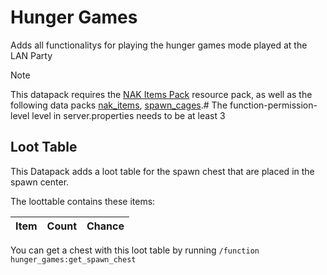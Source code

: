 # Hunger Games
Adds all functionalitys for playing the hunger games mode played at the LAN Party

> [!NOTE]  
> This datapack requires the [NAK Items Pack](/NAK%20Items%20Pack/) resource pack, as well as the following data packs [nak_items](/nak_items/), [spawn_cages](/spawn_cages/).#
> The function-permission-level level in server.properties needs to be at least 3

## Loot Table
This Datapack adds a loot table for the spawn chest that are placed in the spawn center.

The loottable contains these items: 

| Item | Count | Chance |
|:-----|:------|:-------|


You can get a chest with this loot table by running `/function hunger_games:get_spawn_chest`
